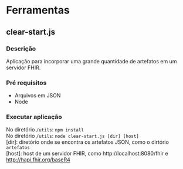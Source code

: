 # Ferramentas

## clear-start.js
### Descrição
Aplicação para incorporar uma grande quantidade de artefatos em um servidor FHIR.
### Pré requisitos
- Arquivos em JSON
- Node

### Executar aplicação
No diretório `/utils`: `npm install`  
No diretório `/utils`: `node clear-start.js [dir] [host]`  
[dir]: diretório onde se encontra os artefatos JSON, como o dirtório `artefatos`  
[host]: host de um servidor FHIR, como http://localhost:8080/fhir e http://hapi.fhir.org/baseR4